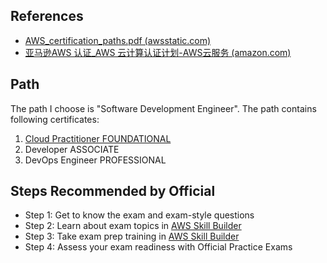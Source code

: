 ## References

- [AWS_certification_paths.pdf (awsstatic.com)](https://d1.awsstatic.com/training-and-certification/docs/AWS_certification_paths.pdf)
- [亚马逊AWS 认证_AWS 云计算认证计划-AWS云服务 (amazon.com)](https://aws.amazon.com/cn/certification/)

## Path

The path I choose is "Software  Development Engineer". The path contains following certificates:

1. [Cloud Practitioner FOUNDATIONAL](https://aws.amazon.com/cn/certification/certified-cloud-practitioner/?ch=tile&tile=getstarted)
2. Developer ASSOCIATE
3. DevOps Engineer PROFESSIONAL

## Steps Recommended by Official

- Step 1: Get to know the exam and exam-style questions
- Step 2: Learn about exam topics in [AWS Skill Builder](https://explore.skillbuilder.aws/learn)
- Step 3: Take exam prep training in [AWS Skill Builder](https://explore.skillbuilder.aws/learn)
- Step 4: Assess your exam readiness with Official Practice Exams